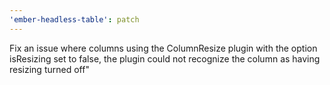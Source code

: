 ```yaml
---
'ember-headless-table': patch
---
```


Fix an issue where columns using the ColumnResize plugin with the option isResizing set to false, the plugin could not recognize the column as having resizing turned off"
